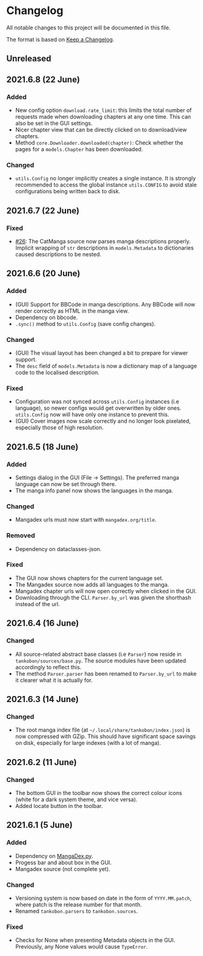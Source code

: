 # Changelog
All notable changes to this project will be documented in this file.

The format is based on [Keep a Changelog](https://keepachangelog.com/en/1.0.0/).

## Unreleased

## 2021.6.8 (22 June)

### Added

* New config option `download.rate_limit`: this limits the total number of requests made when downloading chapters at any one time.
  This can also be set in the GUI settings.
* Nicer chapter view that can be directly clicked on to download/view chapters.
* Method `core.Downloader.downloaded(chapter)`: Check whether the pages for a `models.Chapter` has been downloaded.

### Changed

* `utils.Config` no longer implicitly creates a single instance.
  It is strongly recommended to access the global instance `utils.CONFIG` to avoid stale configurations being written back to disk.

## 2021.6.7 (22 June)

### Fixed

* [#26](#26): The CatManga source now parses manga descriptions properly.
  Implicit wrapping of `str` descriptions in `models.Metadata` to dictionaries caused descriptions to be nested.


## 2021.6.6 (20 June)

### Added

* (GUI) Support for BBCode in manga descriptions.
  Any BBCode will now render correctly as HTML in the manga view.
* Dependency on bbcode.
* `.sync()` method to `utils.Config` (save config changes).

### Changed

* (GUI) The visual layout has been changed a bit to prepare for viewer support.
* The `desc` field of `models.Metadata` is now a dictionary map of a language code to the localised description.

### Fixed

* Configuration was not synced across `utils.Config` instances (i.e language), so newer configs would get overwritten by older ones.
  `utils.Config` now will have only one instance to prevent this.
* (GUI) Cover images now scale correctly and no longer look pixelated, especially those of high resolution.

## 2021.6.5 (18 June)

### Added

* Settings dialog in the GUI (File -> Settings).
  The preferred manga language can now be set through there.
* The manga info panel now shows the languages in the manga.

### Changed

* Mangadex urls must now start with `mangadex.org/title`.

### Removed

* Dependency on dataclasses-json.

### Fixed

* The GUI now shows chapters for the current language set.
* The Mangadex source now adds all languages to the manga.
* Mangadex chapter urls will now open correctly when clicked in the GUI.
* Downloading through the CLI. `Parser.by_url` was given the shorthash instead of the url.

## 2021.6.4 (16 June)

### Changed

* All source-related abstract base classes (i.e `Parser`) now reside in `tankobon/sources/base.py`.
  The source modules have been updated accordingly to reflect this.
* The method `Parser.parser` has been renamed to `Parser.by_url` to make it clearer what it is actually for.

## 2021.6.3 (14 June)

### Changed

* The root manga index file (at `~/.local/share/tankobon/index.json`) is now compressed with GZip.
  This should have significant space savings on disk, especially for large indexes (with a lot of manga).

## 2021.6.2 (11 June)

### Changed

* The bottom GUI in the toolbar now shows the correct colour icons (white for a dark system theme, and vice versa).
* Added locate button in the toolbar.

## 2021.6.1 (5 June)

### Added

* Dependency on [MangaDex.py](https://github.com/Proxymiity/MangaDex.py).
* Progess bar and about box in the GUI.
* Mangadex source (not complete yet).

### Changed

* Versioning system is now based on date in the form of `YYYY.MM.patch`, where patch is the release number for that month.
* Renamed `tankobon.parsers` to `tankobon.sources`.

### Fixed

* Checks for None when presenting Metadata objects in the GUI.
  Previously, any None values would cause `TypeError`.
